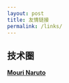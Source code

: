 ```yaml
---
layout: post
title: 友情链接
permalink: /links/
---
```


## 技术圈

[**Mouri Naruto**](https://mourinaruto.github.io/)